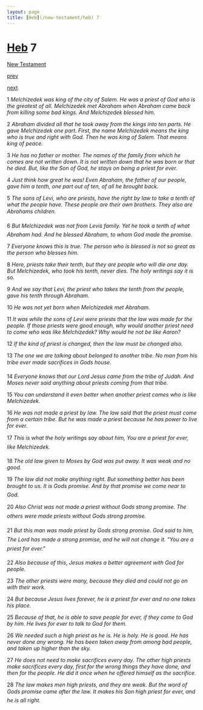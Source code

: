 ```yaml
---
layout: page
title: [Heb](/new-testament/heb) 7
---
```


# [Heb](/new-testament/heb) 7

[New Testament](/new-testament)


[prev](/new-testament/heb/heb-6.html)


[next](/new-testament/heb/heb-8.html)

1 _Melchizedek was king of the city of Salem. He was a priest of God who is the greatest of all. Melchizedek met Abraham when Abraham came back from killing some bad kings.  And Melchizedek blessed him._

2 _Abraham divided all that he took away from the kings into ten parts. He gave Melchizedek one part. First, the name Melchizedek means the king who is true and right with God. Then he was king of Salem. That means king of peace._

3 _He has no father or mother. The names of the family from which he comes are not written down. It is not written down that he was born or that he died. But, like the Son of God, he stays on being a priest for ever._

4 _Just think how great he was! Even Abraham, the father of our people, gave him a tenth,  one part out of ten, of all he brought back._

5 _The sons of Levi, who are priests, have the right by law to take a tenth of what the people have. These people are their own brothers. They also are Abrahams children._

6 _But Melchizedek was not from Levis family. Yet he took a tenth of what Abraham had.  And he blessed Abraham, to whom God made the promise._

7 _Everyone knows this is true. The person who is blessed is not so great as the person who blesses him._

8 _Here, priests take their tenth, but they are people who will die one day. But Melchizedek,  who took his tenth, never dies. The holy writings say it is so._

9 _And we say that Levi, the priest who takes the tenth from the people, gave his tenth through Abraham._

10 _He was not yet born when Melchizedek met Abraham._

11 _It was while the sons of Levi were priests that the law was made for the people. If those priests were good enough, why would another priest need to come who was like Melchizedek? Why would he not be like Aaron?_

12 _If the kind of priest is changed, then the law must be changed also._

13 _The one we are talking about belonged to another tribe. No man from his tribe ever made sacrifices in Gods house._

14 _Everyone knows that our Lord Jesus came from the tribe of Judah. And Moses never said anything about priests coming from that tribe._

15 _You can understand it even better when another priest comes who is like Melchizedek._

16 _He was not made a priest by law. The law said that the priest must come from a certain tribe. But he was made a priest because he has power to live for ever._

17 _This is what the holy writings say about him, You are a priest for ever, like Melchizedek._

18 _The old law given to Moses by God was put away. It was weak and no good._

19 _The law did not make anything right. But something better has been brought to us. It is Gods promise. And by that promise we come near to God._

20 _Also Christ was not made a priest without Gods strong promise. The others were made priests without Gods strong promise._

21 _But this man was made priest by Gods strong promise. God said to him, The Lord has made a strong promise, and he will not change it. "You are a priest for ever." _

22 _Also because of this, Jesus makes a better agreement with God for people._

23 _The other priests were many, because they died and could not go on with their work._

24 _But because Jesus lives forever, he is a priest for ever and no one takes his place._

25 _Because of that, he is able to save people for ever, if they come to God by him. He lives for ever to talk to God for them._

26 _We needed such a high priest as he is. He is holy. He is good. He has never done any wrong. He has been taken away from among bad people, and taken up higher than the sky._

27 _He does not need to make sacrifices every day. The other high priests make sacrifices every day, first for the wrong things they have done, and then for the people. He did it once when he offered himself as the sacrifice._

28 _The law makes men high priests, and they are weak. But the word of Gods promise came after the law. It makes his Son high priest for ever, and he is all right._

